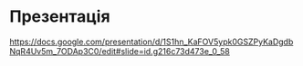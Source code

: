 # Презентація

https://docs.google.com/presentation/d/1S1hn_KaFOV5ypk0GSZPyKaDgdbNqR4Uv5m_7ODAp3C0/edit#slide=id.g216c73d473e_0_58